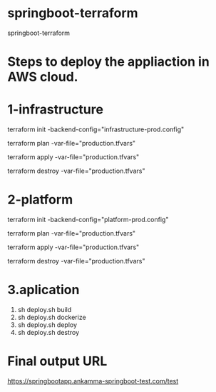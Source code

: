 # springboot-terraform
springboot-terraform

Steps to deploy the appliaction in AWS cloud.
=============================================

1-infrastructure
=================
terraform init -backend-config="infrastructure-prod.config"

terraform plan -var-file="production.tfvars"

terraform apply -var-file="production.tfvars"

terraform destroy -var-file="production.tfvars"




2-platform
=============

terraform init -backend-config="platform-prod.config"

terraform plan -var-file="production.tfvars"


terraform apply -var-file="production.tfvars"

terraform destroy -var-file="production.tfvars"


3.aplication
=============
1. sh deploy.sh build
2. sh deploy.sh dockerize
3. sh deploy.sh deploy
4. sh deploy.sh destroy



Final output URL
=================


https://springbootapp.ankamma-springboot-test.com/test
